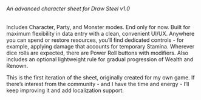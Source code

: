 ###### An advanced character sheet for Draw Steel v1.0



Includes Character, Party, and Monster modes. End only for now. Built for maximum flexibility in data entry with a clean, convenient UI/UX. Anywhere you can spend or restore resources, you’ll find dedicated controls - for example, applying damage that accounts for temporary Stamina. Wherever dice rolls are expected, there are Power Roll buttons with modifiers. Also includes an optional lightweight rule for gradual progression of Wealth and Renown.



This is the first iteration of the sheet, originally created for my own game. If there’s interest from the community - and I have the time and energy - I’ll keep improving it and add localization support.

